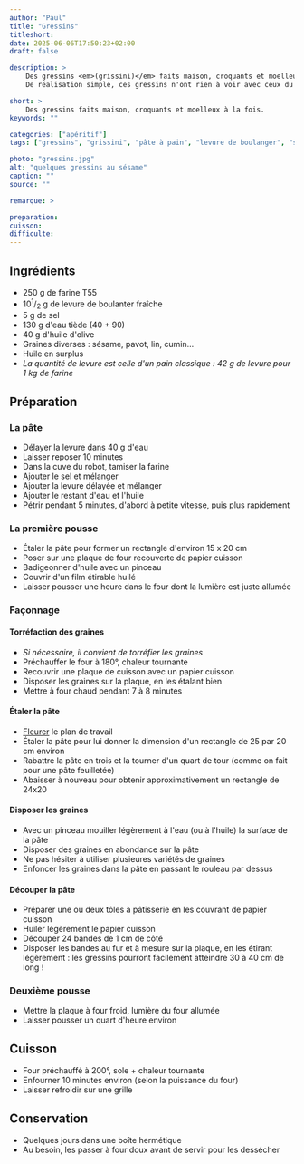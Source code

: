 ```yaml
---
author: "Paul"
title: "Gressins"
titleshort:
date: 2025-06-06T17:50:23+02:00
draft: false

description: >
    Des gressins <em>(grissini)</em> faits maison, croquants et moelleux à la fois.<br>
    De réalisation simple, ces gressins n'ont rien à voir avec ceux du commerce et ils enchanteront tous les convives lors d'un apéritif.

short: >
    Des gressins faits maison, croquants et moelleux à la fois.
keywords: ""

categories: ["apéritif"]
tags: ["gressins", "grissini", "pâte à pain", "levure de boulanger", "sésame", "pavot", "cumin"]

photo: "gressins.jpg"
alt: "quelques gressins au sésame"
caption: ""
source: ""

remarque: >

preparation: 
cuisson: 
difficulte:
---
```



## Ingrédients
- 250 g de farine T55
- 10<sup>1</sup>/<sub>2</sub> g de levure de boulanter fraîche
- 5 g de sel
- 130 g d'eau tiède (40 + 90)
- 40 g d'huile d'olive
- Graines diverses : sésame, pavot, lin, cumin...
- Huile en surplus
- *La quantité de levure est celle d'un pain classique : 42 g de levure pour 1 kg de farine*
## Préparation
### La pâte
- Délayer la levure dans 40 g d'eau
- Laisser reposer 10 minutes
- Dans la cuve du robot, tamiser la farine
- Ajouter le sel et mélanger
- Ajouter la levure délayée et mélanger
- Ajouter le restant d'eau et l'huile
- Pétrir pendant 5 minutes, d'abord à petite vitesse, puis plus rapidement
### La première pousse
- Étaler la pâte pour former un rectangle d'environ 15 x 20 cm
- Poser sur une plaque de four recouverte de papier cuisson
- Badigeonner d'huile avec un pinceau
- Couvrir d'un film étirable huilé
- Laisser pousser une heure dans le four dont la lumière est juste allumée
### Façonnage
#### Torréfaction des graines
- *Si nécessaire, il convient de torréfier les graines*
- Préchauffer le four à 180°, chaleur tournante
- Recouvrir une plaque de cuisson avec un papier cuisson
- Disposer les graines sur la plaque, en les étalant bien
- Mettre à four chaud pendant 7 à 8 minutes
#### Étaler la pâte
- [Fleurer](https://www.academiedugout.fr/glossaire/fleurer_1851) le plan de travail
- Étaler la pâte pour lui donner la dimension d'un rectangle de 25 par 20 cm environ
- Rabattre la pâte en trois et la tourner d'un quart de tour (comme on fait pour une pâte feuilletée)
- Abaisser à nouveau pour obtenir approximativement un rectangle de 24x20
#### Disposer les graines
- Avec un pinceau mouiller légèrement à l'eau (ou à l'huile) la surface de la pâte
- Disposer des graines en abondance sur la pâte
- Ne pas hésiter à utiliser plusieures variétés de graines
- Enfoncer les graines dans la pâte en passant le rouleau par dessus
#### Découper la pâte
- Préparer une ou deux tôles à pâtisserie en les couvrant de papier cuisson
- Huiler légèrement le papier cuisson
- Découper 24 bandes de 1 cm de côté 
- Disposer les bandes au fur et à mesure sur la plaque, en les étirant légèrement : les gressins pourront facilement atteindre 30 à 40 cm de long !
### Deuxième pousse
- Mettre la plaque à four froid, lumière du four allumée
- Laisser pousser un quart d'heure environ
## Cuisson
- Four préchauffé à 200°, sole + chaleur tournante
- Enfourner 10 minutes environ (selon la puissance du four)
- Laisser refroidir sur une grille
## Conservation
- Quelques jours dans une boîte hermétique
- Au besoin, les passer à four doux avant de servir pour les dessécher
